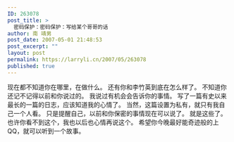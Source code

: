 ```yaml
---
ID: 263078
post_title: >
  密码保护：密码保护：写给某个哥哥的话
author: 南 靖男
post_date: 2007-05-01 21:48:53
post_excerpt: ""
layout: post
permalink: https://larryli.cn/2007/05/263078
published: true
---
```

现在都不知道你在哪里，在做什么。
还有你和李竹英到底在怎么样了。
不知道你还记不记得以前和你说过的。
我说过有机会会告诉你的事情。
写了一篇有史以来最长的一篇的日志，应该知道我的心情了。
当然，这篇设置为私有，就只有我自己一个人看。
只是提醒自己，以前和你保密的事情现在可以说了。
就是这些了。也许你看不到这个，我也以后也心情再说这个。
希望你今晚最好能奇迹般的上QQ，就可以听到一个故事。